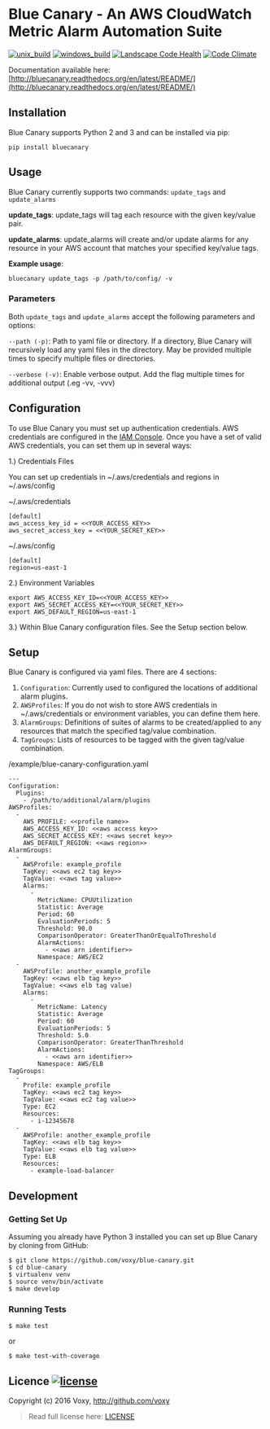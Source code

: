 # Blue Canary - An AWS CloudWatch Metric Alarm Automation Suite

[![unix_build](https://img.shields.io/travis/voxy/bluecanary.svg?label=unix%20build)](https://travis-ci.org/voxy/bluecanary)
[![windows_build](https://img.shields.io/appveyor/ci/marcwebbie/bluecanary.svg?label=windows%20build)](https://ci.appveyor.com/project/marcwebbie/bluecanary)
[![Landscape Code Health](https://landscape.io/github/voxy/bluecanary/master/landscape.svg?style=plastic)](https://landscape.io/github/voxy/bluecanary/master)
[![Code Climate](https://codeclimate.com/github/voxy/bluecanary/badges/gpa.svg)](https://codeclimate.com/github/voxy/bluecanary)


Documentation available here: [http://bluecanary.readthedocs.org/en/latest/README/](http://bluecanary.readthedocs.org/en/latest/README/)

## Installation

Blue Canary supports Python 2 and 3 and can be installed via pip:

```
pip install bluecanary
```

## Usage

Blue Canary currently supports two commands: `update_tags` and `update_alarms`

__update_tags__:
update_tags will tag each resource with the given key/value pair.

__update_alarms__:
update_alarms will create and/or update alarms for any resource in your AWS account that matches your specified key/value tags.

**Example usage**:
```
bluecanary update_tags -p /path/to/config/ -v
```

### Parameters

Both `update_tags` and `update_alarms` accept the following parameters and options:

`--path (-p)`: Path to yaml file or directory.  If a directory, Blue Canary will recursively load any yaml files in the directory.  May be provided multiple times to specify multiple files or directories.

`--verbose (-v)`: Enable verbose output.  Add the flag multiple times for additional output (.eg -vv, -vvv)

## Configuration

To use Blue Canary you must set up authentication credentials.  AWS credentials are configured in the [IAM Console](https://console.aws.amazon.com/iam/home).  Once you have a set of valid AWS credentials, you can set them up in several ways:

1.) Credentials Files

You can set up credentials in ~/.aws/credentials and regions in ~/.aws/config

~/.aws/credentials

```
[default]
aws_access_key_id = <<YOUR_ACCESS_KEY>>
aws_secret_access_key = <<YOUR_SECRET_KEY>>
```

~/.aws/config

```
[default]
region=us-east-1
```

2.) Environment Variables

```
export AWS_ACCESS_KEY_ID=<<YOUR_ACCESS_KEY>>
export AWS_SECRET_ACCESS_KEY=<<YOUR_SECRET_KEY>>
export AWS_DEFAULT_REGION=us-east-1
```

3.) Within Blue Canary configuration files. See the Setup section below.

## Setup

Blue Canary is configured via yaml files. There are 4 sections:

1. `Configuration`:
Currently used to configured the locations of additional alarm plugins.
2. `AWSProfiles`:
If you do not wish to store AWS credentials in ~/.aws/credentials or environment variables, you can define them here.
3. `AlarmGroups`:
Definitions of suites of alarms to be created/applied to any resources that match the specified tag/value combination.
4. `TagGroups`:
Lists of resources to be tagged with the given tag/value combination.

/example/blue-canary-configuration.yaml
```
---
Configuration:
  Plugins:
    - /path/to/additional/alarm/plugins
AWSProfiles:
  -
    AWS_PROFILE: <<profile name>>
    AWS_ACCESS_KEY_ID: <<aws access key>>
    AWS_SECRET_ACCESS_KEY: <<aws secret key>>
    AWS_DEFAULT_REGION: <<aws region>>
AlarmGroups:
  -
    AWSProfile: example_profile
    TagKey: <<aws ec2 tag key>>
    TagValue: <<aws tag value>>
    Alarms:
      -
        MetricName: CPUUtilization
        Statistic: Average
        Period: 60
        EvaluationPeriods: 5
        Threshold: 90.0
        ComparisonOperator: GreaterThanOrEqualToThreshold
        AlarmActions:
          - <<aws arn identifier>>
        Namespace: AWS/EC2
  -
    AWSProfile: another_example_profile
    TagKey: <<aws elb tag key>>
    TagValue: <<aws elb tag value)
    Alarms:
      -
        MetricName: Latency
        Statistic: Average
        Period: 60
        EvaluationPeriods: 5
        Threshold: 5.0
        ComparisonOperator: GreaterThanThreshold
        AlarmActions:
          - <<aws arn identifier>>
        Namespace: AWS/ELB
TagGroups:
  -
    Profile: example_profile
    TagKey: <<aws ec2 tag key>>
    TagValue: <<aws ec2 tag value>>
    Type: EC2
    Resources:
      - i-12345678
  -
    AWSProfile: another_example_profile
    TagKey: <<aws elb tag key>>
    TagValue: <<aws elb tag value>>
    Type: ELB
    Resources:
      - example-load-balancer
```

## Development

### Getting Set Up

Assuming you already have Python 3 installed you can set up Blue Canary by cloning from GitHub:

```
$ git clone https://github.com/voxy/blue-canary.git
$ cd blue-canary
$ virtualenv venv
$ source venv/bin/activate
$ make develop
```

### Running Tests

```
$ make test
```

or

```
$ make test-with-coverage
```

## Licence [![license](http://img.shields.io/badge/license-MIT-blue.svg?style=flat-square)](./LICENSE)

Copyright (c) 2016 Voxy, <http://github.com/voxy>

> Read full license here: [LICENSE](./LICENSE)
